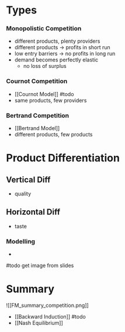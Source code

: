 
# Types
### Monopolistic Competition
- different products, plenty providers
- different products -> profits in short run
- low entry barriers -> no profits in long run
- demand becomes perfectly elastic
	- no loss of surplus
### Cournot Competition
- [[Cournot Model]] #todo
- same products, few providers
### Bertrand Competition
- [[Bertrand Model]]
- different products, few products
# Product Differentiation
## Vertical Diff
- quality
## Horizontal Diff
- taste
### Modelling
- 

#todo get image from slides
# Summary
![[FM_summary_competition.png]]
- [[Backward Induction]] #todo
- [[Nash Equilibrium]]
